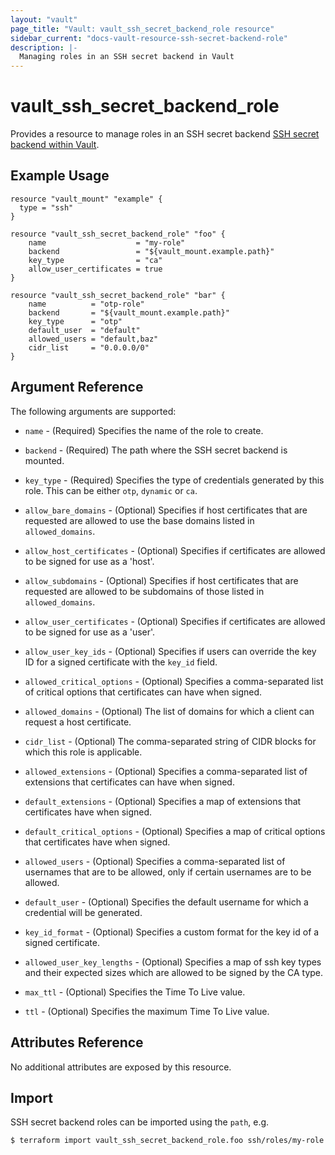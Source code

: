 ```yaml
---
layout: "vault"
page_title: "Vault: vault_ssh_secret_backend_role resource"
sidebar_current: "docs-vault-resource-ssh-secret-backend-role"
description: |-
  Managing roles in an SSH secret backend in Vault
---
```


# vault\_ssh\_secret\_backend\_role

Provides a resource to manage roles in an SSH secret backend
[SSH secret backend within Vault](https://www.vaultproject.io/docs/secrets/ssh/index.html).

## Example Usage

```hcl
resource "vault_mount" "example" {
  type = "ssh"
}

resource "vault_ssh_secret_backend_role" "foo" {
    name                    = "my-role"
    backend                 = "${vault_mount.example.path}"
    key_type                = "ca"
    allow_user_certificates = true
}

resource "vault_ssh_secret_backend_role" "bar" {
    name          = "otp-role"
    backend       = "${vault_mount.example.path}"
    key_type      = "otp"
    default_user  = "default"
    allowed_users = "default,baz"
    cidr_list     = "0.0.0.0/0"
}
```

## Argument Reference

The following arguments are supported:

* `name` - (Required) Specifies the name of the role to create.

* `backend` - (Required) The path where the SSH secret backend is mounted.

* `key_type` - (Required)  Specifies the type of credentials generated by this role. This can be either `otp`, `dynamic` or `ca`.

* `allow_bare_domains` - (Optional) Specifies if host certificates that are requested are allowed to use the base domains listed in `allowed_domains`.

* `allow_host_certificates` - (Optional) Specifies if certificates are allowed to be signed for use as a 'host'.

* `allow_subdomains` - (Optional) Specifies if host certificates that are requested are allowed to be subdomains of those listed in `allowed_domains`.

* `allow_user_certificates` - (Optional) Specifies if certificates are allowed to be signed for use as a 'user'.

* `allow_user_key_ids` - (Optional) Specifies if users can override the key ID for a signed certificate with the `key_id` field.

* `allowed_critical_options` - (Optional) Specifies a comma-separated list of critical options that certificates can have when signed.

* `allowed_domains` - (Optional) The list of domains for which a client can request a host certificate.

* `cidr_list` - (Optional) The comma-separated string of CIDR blocks for which this role is applicable.

* `allowed_extensions` - (Optional) Specifies a comma-separated list of extensions that certificates can have when signed.

* `default_extensions` - (Optional) Specifies a map of extensions that certificates have when signed.

* `default_critical_options` - (Optional) Specifies a map of critical options that certificates have when signed.

* `allowed_users` - (Optional) Specifies a comma-separated list of usernames that are to be allowed, only if certain usernames are to be allowed.

* `default_user` - (Optional) Specifies the default username for which a credential will be generated.

* `key_id_format` - (Optional) Specifies a custom format for the key id of a signed certificate.

* `allowed_user_key_lengths` - (Optional) Specifies a map of ssh key types and their expected sizes which are allowed to be signed by the CA type.

* `max_ttl` - (Optional) Specifies the Time To Live value.

* `ttl` - (Optional) Specifies the maximum Time To Live value.


## Attributes Reference

No additional attributes are exposed by this resource.

## Import

SSH secret backend roles can be imported using the `path`, e.g.

```
$ terraform import vault_ssh_secret_backend_role.foo ssh/roles/my-role
```
